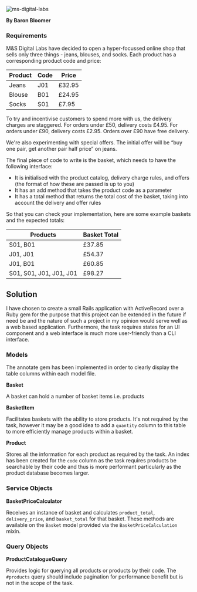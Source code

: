 ![ms-digital-labs](https://image.ibb.co/fDufp8/Screen_Shot_2018_07_13_at_23_03_10.png
)

**By Baron Bloomer**

### Requirements

M&S Digital Labs have decided to open a hyper-focussed online shop that sells
only three things - jeans, blouses, and socks. Each product has a corresponding
product code and price:

| Product | Code | Price |
| ------- | ---- | ----- |
| Jeans | J01 | £32.95 |
| Blouse | B01 | £24.95 |
| Socks | S01 | £7.95 |

To try and incentivise customers to spend more with us, the delivery charges are
staggered. For orders under £50, delivery costs £4.95. For orders under £90,
delivery costs £2.95. Orders over £90 have free delivery.

We're also experimenting with special offers. The initial offer will be “buy one pair,
get another pair half price” on jeans.

The final piece of code to write is the basket, which needs to have the following
interface:
* It is initialised with the product catalog, delivery charge rules, and offers (the
format of how these are passed is up to you)
* It has an add method that takes the product code as a parameter
* It has a total method that returns the total cost of the basket, taking into
account the delivery and offer rules

So that you can check your implementation, here are some example baskets and
the expected totals:

| Products | Basket Total |
| -------- | ------------ |
| S01, B01 | £37.85 |
| J01, J01 | £54.37 |
| J01, B01 | £60.85 |
| S01, S01, J01, J01, J01 | £98.27 |

## Solution

I have chosen to create a small Rails application with ActiveRecord over a Ruby gem for the purpose that this project can be extended in the future if need be and the nature of such a project in my opinion would serve well as a web based application.
Furthermore, the task requires states for an UI component and a web interface is much more user-friendly than a CLI interface.

### Models

The annotate gem has been implemented in order to clearly display the table columns within each model file.

**Basket**

A basket can hold a number of basket items i.e. products

**BasketItem**

Facilitates baskets with the ability to store products. It's not required by the task, however it may be a good idea to add a `quantity` column to this table to more efficiently manage products within a basket.

**Product**

Stores all the information for each product as required by the task. An index has been created for the `code` column as the task requires products be searchable by their code and thus is more performant particularly as the product database becomes larger.

### Service Objects

**BasketPriceCalculator**

Receives an instance of basket and calculates `product_total`, `delivery_price`, and `basket_total` for that basket. These methods are available on the `Basket` model provided via the `BasketPriceCalculation` mixin.

### Query Objects

**ProductCatalogueQuery**

Provides logic for querying all products or products by their code. The `#products` query should include pagination for performance benefit but is not in the scope of the task.
